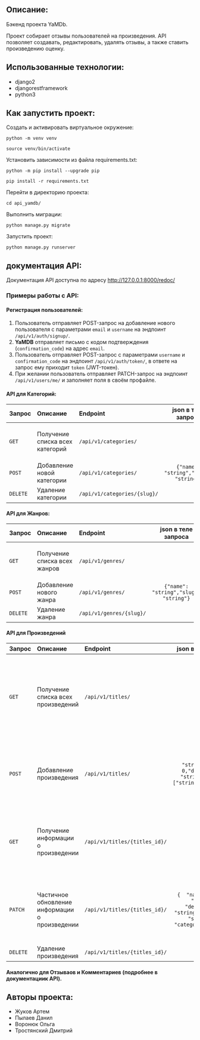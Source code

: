 ## Описание:
Бэкенд проекта YaMDb.

Проект собирает отзывы пользователей на произведения. API позволяет создавать, редактировать, удалять отзывы, а также ставить произведению оценку.

## Использованные технологии:
- django2
- djangorestframework
- python3

## Как запустить проект:
Cоздать и активировать виртуальное окружение:

```
python -m venv venv

source venv/bin/activate
```

Установить зависимости из файла requirements.txt:

```
python -m pip install --upgrade pip

pip install -r requirements.txt
```

Перейти в директорию проекта:

```
cd api_yamdb/
```

Выполнить миграции:

```
python manage.py migrate
```

Запустить проект:

```
python manage.py runserver
```

## документация API:

Документация API доступна по адресу http://127.0.0.1:8000/redoc/

### Примеры работы с API:
 
#### Регистрация пользователей:

1. Пользователь отправляет POST-запрос на добавление нового пользователя с параметрами `email` и `username` на эндпоинт `/api/v1/auth/signup/`.
2. **YaMDB** отправляет письмо с кодом подтверждения (`confirmation_code`) на адрес `email`.
3. Пользователь отправляет POST-запрос с параметрами `username` и `confirmation_code` на эндпоинт `/api/v1/auth/token/`, в ответе на запрос ему приходит `token` (JWT-токен).
4. При желании пользователь отправляет PATCH-запрос на эндпоинт `/api/v1/users/me/` и заполняет поля в своём профайле.

#### API для Категорий:

| Запрос | Описание | Endpoint | json в теле запроса | Ответ |
|:-|:-|:-|:-:|:-:|
|`GET`|Получение списка всех категорий|`/api/v1/categories/`| | `{"count": 0,"next": "string","previous": "string","results": [{"name": "string","slug": "string"}]}` |
|`POST`|Добавление новой категории|`/api/v1/categories/`|`{"name": "string","slug": "string"}`|`{"name": "string","slug": "string"}`|
|`DELETE`|Удаление категории|`/api/v1/categories/{slug}/`| | |

#### API для Жанров:

| Запрос | Описание | Endpoint | json в теле запроса | Ответ |
|:-|:-|:-|:-:|:-:|
|`GET`|Получение списка всех жанров|`/api/v1/genres/`||`{"count": 0,"next": "string","previous": "string","results": [{"name": "string","slug": "string"}]}`|
|`POST`|Добавление нового жанра|`/api/v1/genres/`| `{"name": "string","slug": "string"}`|
|`DELETE`|Удаление жанра|`/api/v1/genres/{slug}/`| | |

#### API для Произведений

| Запрос | Описание | Endpoint | json в теле запроса | Ответ |
|:-|:-|:-|:-:|:-:|
|`GET`|Получение списка всех произведений|`/api/v1/titles/`||`{"count": 0,"next": string","previous": "string","results": [{"id": 0,"name": "string","year": 0,"rating": 0,"description": "string","genre": [{"name": "string","slug": "string"}],"category": {"name": "string","slug": "string"}}]}`|
|`POST`|Добавление произведения|`/api/v1/titles/`|`{"name": "string","year": 0,"description": "string","genre": ["string"],"category": "string"`|`{"id": 0,"name": "string","year": 0,"rating": 0,"description": string","genre": [{"name": "string","slug": "string"}],"category": {"name": "string","slug": "string"}}`|
|`GET`|Получение информации о произведении|`/api/v1/titles/{titles_id}/`||`{  "id": 0,  name": "string",  "year": 0,  "rating": 0,  "description": "string",  "genre": [    {      name": "string",      "slug": "string"    }  ],  "category": {    "name": "string",    slug": "string"  }}`|
|`PATCH`|Частичное обновление информации о произведении|`/api/v1/titles/{titles_id}/`|`{  "name": string",  "year": 0,  "description": "string",  "genre": [    "string"  ],  "category": "string"}`|`{  "id": 0,  "name": "string",  "year": 0,  "rating": 0,  "description": "string",  "genre": [    {      "name": "string",      "slug": "string"    }  ],  "category": {    "name": "string",    "slug": "string"  }}`|
|`DELETE`|Удаление произведения|`/api/v1/titles/{titles_id}/`|||

#### Аналогично для Отзываов и Комментариев (подробнее в документациик API).

## Авторы проекта:

- Жуков Артем
- Пылаев Данил
- Воронюк Ольга
- Тростянский Дмитрий